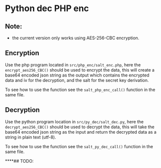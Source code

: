 # Python dec PHP enc

## Note:
- the current version only works using AES-256-CBC encryption.

## Encryption 
Use the php program located in `src/php_enc/salt_enc.php`, here the `encrypt_aes256_CBC()` should be used to encrypt the data, this will create a
base64 encoded json string as the output which contains the encrypted data and iv for the decryption, and the salt for the secret key derivation.

To see how to use the function see the `salt_php_enc_call()` function in the same file.

## Decryption
Use the python program location in `src/py_dec/salt_dec.py`, here the `decrypt_aes256_CBC()` should be used to decrypt the data, this will take the
base64 encoded json string as the input and return the decrypted data as a string in plain text (utf-8).

To see how to use the function see the `salt_py_dec_call()` function in the same file.

****## TODO:
